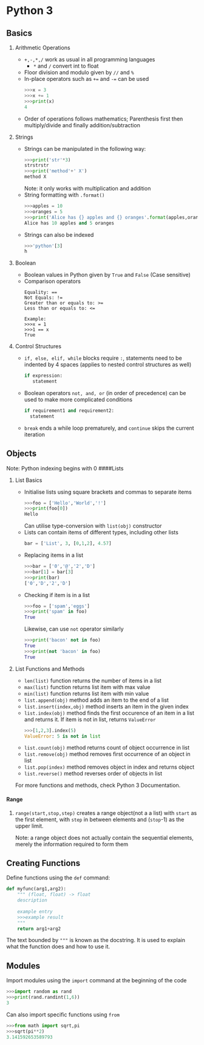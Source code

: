 # Python 3
## Basics
1. Arithmetic Operations
    * `+,-,*,/` work as usual in all  programming languages
        - `*` and `/` convert int to float
    * Floor division and modulo given by ` // ` and ` % `
    * In-place operators such as `+=` and `-=` can be used
        ```python
        >>>x = 3
        >>>x += 1
        >>>print(x)
        4
        ```
    * Order of operations follows mathematics; Parenthesis first then multiply/divide
     and finally addition/subtraction
    
2. Strings
    * Strings can be manipulated in the following way: 
        ```python
        >>>print('str'*3)
        strstrstr
        >>>print('method'+' X')
        method X
        ```
        Note: it only works with multiplication and addition
    * String formatting with `.format()`
        ```python
        >>>apples = 10
        >>>oranges = 5
        >>>print('Alice has {} apples and {} oranges'.format(apples,oranges)
        Alice has 10 apples and 5 oranges
        ```
    * Strings can also be indexed
        ```python
        >>>'python'[3]
        h
        ```
3. Boolean
    * Boolean values in Python given by `True` and `False` (Case sensitive)
    * Comparison operators
        ```
        Equality: ==
        Not Equals: !=
        Greater than or equals to: >=
        Less than or equals to: <=
        
        Example:
        >>>x = 1
        >>>1 == x
        True
        ```
    
4. Control Structures
    * `if, else, elif, while` blocks require `:`, statements need to be indented by 4 
    spaces (applies to nested control structures as well)
        ```python
        if expression:
           statement
        ```
    * Boolean operators `not, and, or` (in order of precedence) can be used to make more complicated conditions
        ```python
        if requirement1 and requirement2:
          statement
        ```
    * `break` ends a while loop prematurely, and `continue` skips the current iteration

## Objects
Note: Python indexing begins with 0
####Lists
1) List Basics
    * Initialise lists using square brackets and commas to separate items
        ```python
        >>>foo = ['Hello','World','!']
        >>>print(foo[0])
        Hello
        ```    
        Can utilise type-conversion with `list(obj)` constructor
    * Lists can contain items of different types, including other lists
        ```python
        bar = ['List', 3, [0,1,2], 4.57]
        ```
    * Replacing items in a list
        ```python
        >>>bar = ['0','@','2','D']
        >>>bar[1] = bar[3]
        >>>print(bar)
        ['0','D','2','D']
        ```
    * Checking if item is in a list
        ```python
        >>>foo = ['spam','eggs']
        >>>print('spam' in foo)
        True
        ```
        Likewise, can use `not` operator similarly
        ```python
        >>>print('bacon' not in foo)
        True
        >>>print(not 'bacon' in foo)
        True
        ```
2) List Functions and Methods
    * `len(list)` function returns the number of items in a list
    * `max(list)` function returns list item with max value
    * `min(list)` function returns list item with min value
    * `list.append(obj)` method adds an item to the end of a list 
    * `list.insert(index,obj)` method inserts an item in the given index
    * `list.index(obj)` method finds the first occurence of an item in a list and returns it.
        If item is not in list, returns `ValueError`
        ```python
        >>>[1,2,3].index(5)
        ValueError: 5 is not in list
        ```
    * `list.count(obj)` method returns count of object occurrence in list
    * `list.remove(obj)` method removes first occurrence of an object in list
    * `list.pop(index)` method removes object in index and returns object
    * `list.reverse()` method reverses order of objects in list
    
    For more functions and methods, check Python 3 Documentation.
    
#### Range
1) `range(start,stop,step)` creates a range object(not a a list) with `start` as the first element,
    with `step` in between elements and (`stop`-1) as the upper limit.
    
    Note: a range object does not actually contain the sequential elements, merely the information required to form them
    
## Creating Functions
Define functions using the `def` command:
```python
def myfunc(arg1,arg2):
    """ (float, float) -> float
    description
    
    example entry
    >>>example result
    """
    return arg1+arg2
```
The text bounded by `"""` is known as the docstring. It is used to explain what the function does and how to use it.

## Modules
Import modules using the `import` command at the beginning of the code
```python
>>>import random as rand
>>>print(rand.randint(1,6))
3
```

Can also import specific functions using `from`
```python
>>>from math import sqrt,pi
>>>sqrt(pi**2)
3.141592653589793
```

